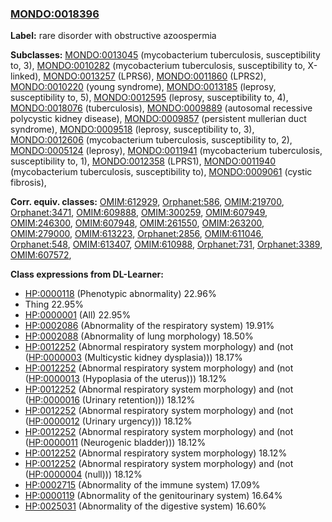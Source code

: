 
### [MONDO:0018396](http://purl.obolibrary.org/obo/MONDO_0018396)
**Label:** rare disorder with obstructive azoospermia

**Subclasses:** [MONDO:0013045](http://purl.obolibrary.org/obo/MONDO_0013045) (mycobacterium tuberculosis, susceptibility to, 3), [MONDO:0010282](http://purl.obolibrary.org/obo/MONDO_0010282) (mycobacterium tuberculosis, susceptibility to, X-linked), [MONDO:0013257](http://purl.obolibrary.org/obo/MONDO_0013257) (LPRS6), [MONDO:0011860](http://purl.obolibrary.org/obo/MONDO_0011860) (LPRS2), [MONDO:0010220](http://purl.obolibrary.org/obo/MONDO_0010220) (young syndrome), [MONDO:0013185](http://purl.obolibrary.org/obo/MONDO_0013185) (leprosy, susceptibility to, 5), [MONDO:0012595](http://purl.obolibrary.org/obo/MONDO_0012595) (leprosy, susceptibility to, 4), [MONDO:0018076](http://purl.obolibrary.org/obo/MONDO_0018076) (tuberculosis), [MONDO:0009889](http://purl.obolibrary.org/obo/MONDO_0009889) (autosomal recessive polycystic kidney disease), [MONDO:0009857](http://purl.obolibrary.org/obo/MONDO_0009857) (persistent mullerian duct syndrome), [MONDO:0009518](http://purl.obolibrary.org/obo/MONDO_0009518) (leprosy, susceptibility to, 3), [MONDO:0012606](http://purl.obolibrary.org/obo/MONDO_0012606) (mycobacterium tuberculosis, susceptibility to, 2), [MONDO:0005124](http://purl.obolibrary.org/obo/MONDO_0005124) (leprosy), [MONDO:0011941](http://purl.obolibrary.org/obo/MONDO_0011941) (mycobacterium tuberculosis, susceptibility to, 1), [MONDO:0012358](http://purl.obolibrary.org/obo/MONDO_0012358) (LPRS1), [MONDO:0011940](http://purl.obolibrary.org/obo/MONDO_0011940) (mycobacterium tuberculosis, susceptibility to), [MONDO:0009061](http://purl.obolibrary.org/obo/MONDO_0009061) (cystic fibrosis), 

**Corr. equiv. classes:** [OMIM:612929](http://purl.obolibrary.org/obo/OMIM_612929), [Orphanet:586](http://www.orpha.net/ORDO/Orphanet_586), [OMIM:219700](http://purl.obolibrary.org/obo/OMIM_219700), [Orphanet:3471](http://www.orpha.net/ORDO/Orphanet_3471), [OMIM:609888](http://purl.obolibrary.org/obo/OMIM_609888), [OMIM:300259](http://purl.obolibrary.org/obo/OMIM_300259), [OMIM:607949](http://purl.obolibrary.org/obo/OMIM_607949), [OMIM:246300](http://purl.obolibrary.org/obo/OMIM_246300), [OMIM:607948](http://purl.obolibrary.org/obo/OMIM_607948), [OMIM:261550](http://purl.obolibrary.org/obo/OMIM_261550), [OMIM:263200](http://purl.obolibrary.org/obo/OMIM_263200), [OMIM:279000](http://purl.obolibrary.org/obo/OMIM_279000), [OMIM:613223](http://purl.obolibrary.org/obo/OMIM_613223), [Orphanet:2856](http://www.orpha.net/ORDO/Orphanet_2856), [OMIM:611046](http://purl.obolibrary.org/obo/OMIM_611046), [Orphanet:548](http://www.orpha.net/ORDO/Orphanet_548), [OMIM:613407](http://purl.obolibrary.org/obo/OMIM_613407), [OMIM:610988](http://purl.obolibrary.org/obo/OMIM_610988), [Orphanet:731](http://www.orpha.net/ORDO/Orphanet_731), [Orphanet:3389](http://www.orpha.net/ORDO/Orphanet_3389), [OMIM:607572](http://purl.obolibrary.org/obo/OMIM_607572), 

**Class expressions from DL-Learner:**

- [HP:0000118](http://purl.obolibrary.org/obo/HP_0000118) (Phenotypic abnormality) 22.96%
- Thing 22.95%
- [HP:0000001](http://purl.obolibrary.org/obo/HP_0000001) (All) 22.95%
- [HP:0002086](http://purl.obolibrary.org/obo/HP_0002086) (Abnormality of the respiratory system) 19.91%
- [HP:0002088](http://purl.obolibrary.org/obo/HP_0002088) (Abnormality of lung morphology) 18.50%
- [HP:0012252](http://purl.obolibrary.org/obo/HP_0012252) (Abnormal respiratory system morphology) and (not ([HP:0000003](http://purl.obolibrary.org/obo/HP_0000003) (Multicystic kidney dysplasia))) 18.17%
- [HP:0012252](http://purl.obolibrary.org/obo/HP_0012252) (Abnormal respiratory system morphology) and (not ([HP:0000013](http://purl.obolibrary.org/obo/HP_0000013) (Hypoplasia of the uterus))) 18.12%
- [HP:0012252](http://purl.obolibrary.org/obo/HP_0012252) (Abnormal respiratory system morphology) and (not ([HP:0000016](http://purl.obolibrary.org/obo/HP_0000016) (Urinary retention))) 18.12%
- [HP:0012252](http://purl.obolibrary.org/obo/HP_0012252) (Abnormal respiratory system morphology) and (not ([HP:0000012](http://purl.obolibrary.org/obo/HP_0000012) (Urinary urgency))) 18.12%
- [HP:0012252](http://purl.obolibrary.org/obo/HP_0012252) (Abnormal respiratory system morphology) and (not ([HP:0000011](http://purl.obolibrary.org/obo/HP_0000011) (Neurogenic bladder))) 18.12%
- [HP:0012252](http://purl.obolibrary.org/obo/HP_0012252) (Abnormal respiratory system morphology) 18.12%
- [HP:0012252](http://purl.obolibrary.org/obo/HP_0012252) (Abnormal respiratory system morphology) and (not ([HP:0000004](http://purl.obolibrary.org/obo/HP_0000004) (null))) 18.12%
- [HP:0002715](http://purl.obolibrary.org/obo/HP_0002715) (Abnormality of the immune system) 17.09%
- [HP:0000119](http://purl.obolibrary.org/obo/HP_0000119) (Abnormality of the genitourinary system) 16.64%
- [HP:0025031](http://purl.obolibrary.org/obo/HP_0025031) (Abnormality of the digestive system) 16.60%


